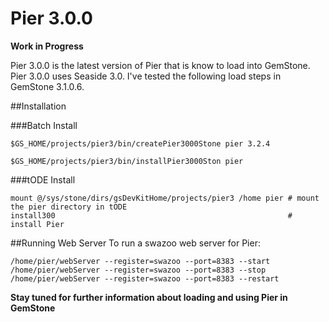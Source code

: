 # Pier 3.0.0

**Work in Progress**

Pier 3.0.0 is the latest version of Pier that is know to load into GemStone.
Pier 3.0.0 uses Seaside 3.0.
I've tested the following load steps in GemStone 3.1.0.6.

##Installation

###Batch Install

```
$GS_HOME/projects/pier3/bin/createPier3000Stone pier 3.2.4
```

```
$GS_HOME/projects/pier3/bin/installPier3000Ston pier
```


###tODE Install

```
mount @/sys/stone/dirs/gsDevKitHome/projects/pier3 /home pier # mount the pier directory in tODE
install300                                                    # install Pier
```

##Running Web Server
To run a swazoo web server for Pier:

```
/home/pier/webServer --register=swazoo --port=8383 --start
/home/pier/webServer --register=swazoo --port=8383 --stop
/home/pier/webServer --register=swazoo --port=8383 --restart
```

**Stay tuned for further information about loading and using Pier in GemStone**
